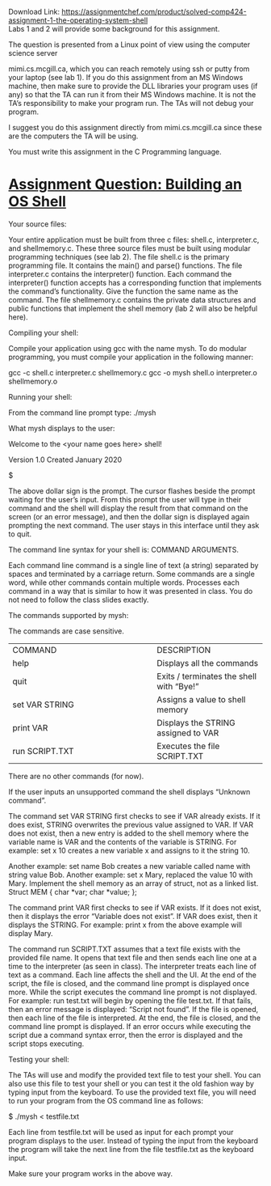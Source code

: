 Download Link: https://assignmentchef.com/product/solved-comp424-assignment-1-the-operating-system-shell
<br>
Labs 1 and 2 will provide some background for this assignment.

The question is presented from a Linux point of view using the computer science server

mimi.cs.mcgill.ca, which you can reach remotely using ssh or putty from your laptop (see lab 1). If you do this assignment from an MS Windows machine, then make sure to provide the DLL libraries your program uses (if any) so that the TA can run it from their MS Windows machine. It is not the TA’s responsibility to make your program run. The TAs will not debug your program.

I suggest you do this assignment directly from mimi.cs.mcgill.ca since these are the computers the TA will be using.

You must write this assignment in the C Programming language.

<h1><u>Assignment Question: Building an OS Shell</u></h1>

Your source files:

Your entire application must be built from three c files: shell.c, interpreter.c, and shellmemory.c. These three source files must be built using modular programming techniques (see lab 2). The file shell.c is the primary programming file. It contains the main() and parse() functions.  The file interpreter.c contains the interpreter() function. Each command the interpreter() function accepts has a corresponding function that implements the command’s functionality. Give the function the same name as the command.  The file shellmemory.c contains the private data structures and public functions that implement the shell memory (lab 2 will also be helpful here).

Compiling your shell:

Compile your application using gcc with the name mysh. To do modular programming, you must compile your application in the following manner:

gcc -c shell.c interpreter.c shellmemory.c gcc -o mysh shell.o interpreter.o shellmemory.o

Running your shell:

From the command line prompt type:    ./mysh

What mysh displays to the user:

Welcome to the &lt;your name goes here&gt; shell!

Version 1.0 Created January 2020

$

The above dollar sign is the prompt. The cursor flashes beside the prompt waiting for the user’s input.  From this prompt the user will type in their command and the shell will display the result from that command on the screen (or an error message), and then the dollar sign is displayed again prompting the next command.  The user stays in this interface until they ask to quit.

The command line syntax for your shell is: COMMAND  ARGUMENTS.

Each command line command is a single line of text (a string) separated by spaces and terminated by a carriage return. Some commands are a single word, while other commands contain multiple words.  Processes each command in a way that is similar to how it was presented in class.  You do not need to follow the class slides exactly.

The commands supported by mysh:

The commands are case sensitive.

<table width="566">

 <tbody>

  <tr>

   <td width="331">COMMAND</td>

   <td width="234">DESCRIPTION</td>

  </tr>

  <tr>

   <td width="331">help</td>

   <td width="234">Displays all the commands</td>

  </tr>

  <tr>

   <td width="331">quit</td>

   <td width="234">Exits / terminates the shell with “Bye!”</td>

  </tr>

  <tr>

   <td width="331">set VAR STRING</td>

   <td width="234">Assigns a value to shell memory</td>

  </tr>

  <tr>

   <td width="331">print VAR</td>

   <td width="234">Displays the STRING assigned to VAR</td>

  </tr>

  <tr>

   <td width="331">run SCRIPT.TXT</td>

   <td width="234">Executes the file SCRIPT.TXT</td>

  </tr>

 </tbody>

</table>

There are no other commands (for now).

If the user inputs an unsupported command the shell displays “Unknown command”.

The command set VAR STRING   first checks to see if VAR already exists. If it does exist, STRING overwrites the previous value assigned to VAR. If VAR does not exist, then a new entry is added to the shell memory where the variable name is VAR and the contents of the variable is STRING. For example: set x 10 creates a new variable x and assigns to it the string 10.

Another example: set name Bob creates a new variable called name with string value Bob. Another example: set x Mary, replaced the value 10 with Mary.  Implement the shell memory as an array of struct, not as a linked list. Struct MEM { char *var; char *value; };

The command print VAR   first checks to see if VAR exists. If it does not exist, then it displays the error “Variable does not exist”. If VAR does exist, then it displays the STRING. For example: print x from the above example will display Mary.

The command run SCRIPT.TXT assumes that a text file exists with the provided file name. It opens that text file and then sends each line one at a time to the interpreter (as seen in class).  The interpreter treats each line of text as a command.  Each line affects the shell and the UI. At the end of the script, the file is closed, and the command line prompt is displayed once more. While the script executes the command line prompt is not displayed.  For example: run test.txt will begin by opening the file test.txt. If that fails, then an error message is displayed: “Script not found”. If the file is opened, then each line of the file is interpreted. At the end, the file is closed, and the command line prompt is displayed.  If an error occurs while executing the script due a command syntax error, then the error is displayed and the script stops executing.







Testing your shell:

The TAs will use and modify the provided text file to test your shell.  You can also use this file to test your shell or you can test it the old fashion way by typing input from the keyboard.  To use the provided text file, you will need to run your program from the OS command line as follows:

$ ./mysh &lt; testfile.txt

Each line from testfile.txt will be used as input for each prompt your program displays to the user. Instead of typing the input from the keyboard the program will take the next line from the file testfile.txt as the keyboard input.

Make sure your program works in the above way.




<ul>

 <li style="list-style-type: none;"></li>

</ul>